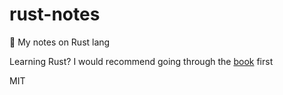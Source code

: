 # rust-notes

:crab: My notes on Rust lang

Learning Rust? I would recommend going through the [book](https://doc.rust-lang.org/book/) first

MIT
